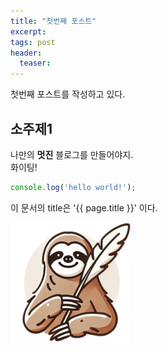 ```yaml
---
title: "첫번째 포스트"
excerpt: 
tags: post
header:
  teaser: 
---
```


첫번째 포스트를 작성하고 있다.

## 소주제1

나만의 __멋진__ 블로그를 만들어야지.<br/>
화이팅!

```javascript
console.log('hello world!');
```

이 문서의 title은 '{{ page.title }}' 이다.

![text](/assets/favicon.ico/android-icon-192x192.png)
